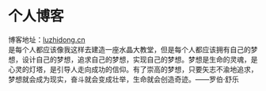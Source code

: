 # 个人博客

博客地址：[luzhidong.cn](http://luzhidong.cn/)  
是每个人都应该像我这样去建造一座水晶大教堂，但是每个人都应该拥有自己的梦想，设计自己的梦想，追求自己的梦想，实现自己的梦想。梦想是生命的灵魂，是心灵的灯塔，是引导人走向成功的信仰。有了崇高的梦想，只要矢志不渝地追求，梦想就会成为现实，奋斗就会变成壮举，生命就会创造奇迹。——罗伯·舒乐
